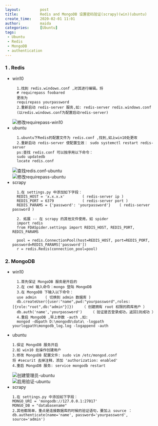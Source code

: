 ```yaml
---
layout:         post
title:          Redis and MongoDB 设置密码验证(scrapy)(win)(ubuntu)
create_time:    2020-02-01 11:01
author:         maida
categories:     [Ubuntu]
tags:
 - Ubuntu
 - Redis
 - MongoDB
 - authentication
---
```


### 1 . Redis
- win10  
  ```text
    1.找到 redis.windows.conf ,对其进行编辑。将 
    # requirepass foobared
    更改为
    requirepass yourpassword
    2.重新启动 redis-server 服务,如: redis-server redis.windows.conf 
    (以redis.windows.conf为配置启动redis-server)
    ```  
  ![修改requirepass-win10](/imgs/JeKyll/2020/02011101_01.png)
- ubuntu
  ```text
    1.ubuntu下Redis的配置文件为 redis.conf ,找到,如上win10处更改
    2.重新启动 redis-server 使配置生效： sudo systemctl restart redis-server
    ps:查找 redis.conf 可以按序用以下命令：
    sudo updatedb
    locate redis.conf
    ```  
  ![查找redis.conf-ubuntu](/imgs/JeKyll/2020/02011101_02.png)  
  ![修改requirepass-ubuntu](/imgs/JeKyll/2020/02011101_03.png)
- scrapy
  ```text
    1.在 settings.py 中添加如下字段：
    REDIS_HOST = 'x.x.x.x'        ( redis-server ip )
    REDIS_PORT = 6379             ( redis-server port )
    REDIS_PARAMS = {'password': 'yourpassword'}    ( redis-server password )
    
    2. 拓展 -- 在 scrapy 的其他文件使用，如 spider
    import redis
    from FDASpider.settings import REDIS_HOST, REDIS_PORT, REDIS_PARAMS
    
    pool = redis.ConnectionPool(host=REDIS_HOST, port=REDIS_PORT, password=REDIS_PARAMS['password'])
    r = redis.Redis(connection_pool=pool)
    ```
  
### 2. MongoDB
- win10
  ```text
    1.首先保证 MongoDB 服务是开启的
    2.在 cmd 输入命令：mongo 登陆 MongoDB
    3.在 MongoDB 下输入以下命令：
    use admin    ( 切换到 admin 数据库 )
    db.createUser({user:"name",pwd:"yourpassword",roles:[{role:"root",db:"admin"}]})    （ 创建拥有 root 权限的跨库用户 ）
    db.auth('name','yourpassword')    （ 验证是否登录成功，返回1则成功 ）
    4.重启 MongoDB ,带上参数 -auth ,如:
    mongod -dbpath D:\mongodb\data\ -logpath yourlogpath\mongodb_log.log -logappend -auth
    ```
- ubuntu
    ```text
    1.保证 MongoDB 服务开启
    2.如 win10 处操作创建用户
    3.修改 MongoDB 配置文件: sudo vim /etc/mongod.conf
    将 #securit 去掉注释，添加 'authorization: enabled'
    4.重启 MongoDB 服务: service mongodb restart
    ```  
  ![创建管理员-ubuntu](/imgs/JeKyll/2020/02011101_04.png)  
  ![启用验证-ubuntu](/imgs/JeKyll/2020/02011101_05.png)
- scrapy
    ```text
    1.在 settings.py 中添加如下字段：
    MONGO_URI = 'mongodb://127.0.0.1:27017'
    MONGO_DB = "databasename"
    2.其他都简单，重点是连接数据库的时候的验证语句，要加上 source ：
    db.authenticate(name='name', password='yourpassword', source='admin')
    ```
